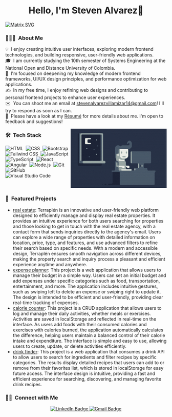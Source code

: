 
<p>
  <h1 align="center"><b>Hello, I'm Steven Alvarez👋</b></h1>
</p>

[![Matrix SVG](https://raw.githubusercontent.com/rodrigograca31/rodrigograca31/master/matrix.svg)](https://www.youtube.com/watch?v=SDkAGkd4NLc)

<!-- ## 👋 &nbsp;Hey there! I'm Steven -->

### 👨🏻‍💻 &nbsp;About Me

💡 &nbsp;I enjoy creating intuitive user interfaces, exploring modern frontend technologies, and building responsive, user-friendly web applications.\
🎓 &nbsp;I am currently studying the 10th semester of Systems Engineering at the National Open and Distance University of Colombia.\
🌱 &nbsp;I'm focused on deepening my knowledge of modern frontend frameworks, UI/UX design principles, and performance optimization for web applications.\
✍️ &nbsp;In my free time, I enjoy refining web designs and contributing to personal frontend projects to enhance user experiences.\
✉️ &nbsp;You can shoot me an email at stevenalvarezvillamizar14@gmail.com! I'll try to respond as soon as I can.\
📄 &nbsp;Please have a look at my [Résumé](https://smallpdf.com/es/file#s=6cddd350-4091-4d98-ae3c-5b24c1e5cf28) for more details about me. I'm open to feedback and suggestions!

<img alt="Night Coding" src="https://raw.githubusercontent.com/AVS1508/AVS1508/master/assets/Night-Coding.gif" align="right"/>

### 🛠 &nbsp;Tech Stack

![HTML](https://img.shields.io/badge/-HTML-05122A?style=flat&logo=HTML5)&nbsp;
![CSS](https://img.shields.io/badge/-CSS-05122A?style=flat&logo=CSS3&logoColor=1572B6)&nbsp;
![Bootstrap](https://img.shields.io/badge/-Bootstrap-05122A?style=flat&logo=bootstrap&logoColor=563D7C)\
![Tailwind CSS](https://img.shields.io/badge/-Tailwind%20CSS-05122A?style=flat&logo=tailwind-css)&nbsp;
![JavaScript](https://img.shields.io/badge/-JavaScript-05122A?style=flat&logo=javascript)&nbsp;
![TypeScript](https://img.shields.io/badge/-TypeScript-05122A?style=flat&logo=typescript&logoColor=007ACC)&nbsp;
![React](https://img.shields.io/badge/-React-05122A?style=flat&logo=react)&nbsp;
![Angular](https://img.shields.io/badge/-Angular-05122A?style=flat&logo=angular&logoColor=DD0031)&nbsp;
![Node.js](https://img.shields.io/badge/-Node.js-05122A?style=flat&logo=node.js)&nbsp;
![Git](https://img.shields.io/badge/-Git-05122A?style=flat&logo=git)&nbsp;
![GitHub](https://img.shields.io/badge/-GitHub-05122A?style=flat&logo=github)&nbsp;
![Visual Studio Code](https://img.shields.io/badge/-Visual%20Studio%20Code-05122A?style=flat&logo=visual-studio-code&logoColor=007ACC)&nbsp;

<br>

### 💼 &nbsp;Featured Projects
- [real estate](https://inmobiliaria-react-typescript.netlify.app/): Terraplén is an innovative and user-friendly web platform designed to efficiently manage and display real estate properties. It provides an intuitive experience for both users searching for properties and those looking to get in touch with the real estate agency, with a contact form that sends inquiries directly to the agency's email. Users can explore a wide range of properties with detailed information on location, price, type, and features, and use advanced filters to refine their search based on specific needs. With a modern and accessible design, Terraplén ensures smooth navigation across different devices, making the property search and inquiry process a pleasant and efficient experience anytime and anywhere.
- [expense planner](https://controldegastos-react-typescript.netlify.app/): This project is a web application that allows users to manage their budget in a simple way. Users can set an initial budget and add expenses under specific categories such as food, transportation, entertainment, and more. The application includes intuitive gestures, such as swiping left to delete an expense or swiping right to update it. The design is intended to be efficient and user-friendly, providing clear real-time tracking of expenses.
- [calorie counter](https://contadordecalorias-react-typescript.netlify.app/): This project is a CRUD application that allows users to log and manage their daily activities, whether meals or exercises. Activities are saved in localStorage and reflected in real-time on the interface. As users add foods with their consumed calories and exercises with calories burned, the application automatically calculates the difference, helping users maintain a balanced control of their calorie intake and expenditure. The interface is simple and easy to use, allowing users to create, update, or delete activities efficiently.
- [drink finder](https://bebidas-react-router-dom-typescript.netlify.app/): This project is a web application that consumes a drink API to allow users to search for ingredients and filter recipes by specific categories. The results display detailed recipes that users can add to or remove from their favorites list, which is stored in localStorage for easy future access. The interface design is intuitive, providing a fast and efficient experience for searching, discovering, and managing favorite drink recipes.


### 🤝🏻 &nbsp;Connect with Me

<p align="center">
<a href="linkedin.com/in/steven-alvarez-villamizar-984285161" target="_blank" rel="noopener noreferrer">
  <img src="https://img.shields.io/badge/-Steven%20Alvarez%20Villamizar-0077B5?style=flat&logo=Linkedin&logoColor=white" alt="LinkedIn Badge" />
</a>
<a href="mailto:stevenalvarezvillamizar14@gmail.com" target="_blank" rel="noopener noreferrer">
  <img src="https://img.shields.io/badge/-stevenalvarezvillamizar14@gmail.com-D14836?style=flat&logo=Gmail&logoColor=white" alt="Gmail Badge" />
</a>


